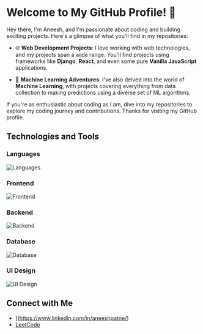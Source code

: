 # Welcome to My GitHub Profile! 👋

Hey there, I'm Aneesh, and I'm passionate about coding and building exciting projects. Here's a glimpse of what you'll find in my repositories:

- 🌐 **Web Development Projects**: I love working with web technologies, and my projects span a wide range. You'll find projects using frameworks like **Django**, **React**, and even some pure **Vanilla JavaScript** applications.

- 🤖 **Machine Learning Adventures**: I've also delved into the world of **Machine Learning**, with projects covering everything from data collection to making predictions using a diverse set of ML algorithms. 

If you're as enthusiastic about coding as I am, dive into my repositories to explore my coding journey and contributions. Thanks for visiting my GitHub profile.

## Technologies and Tools

### Languages
![Languages](https://skillicons.dev/icons?i=py,js&theme=dark)

### Frontend
![Frontend](https://skillicons.dev/icons?i=html,css,js,react)

### Backend
![Backend](https://skillicons.dev/icons?i=nodejs,django)

### Database
![Database](https://skillicons.dev/icons?i=mysql,mongodb)

### UI Design
![UI Design](https://skillicons.dev/icons?i=figma)

## Connect with Me
- [](https://skillicons.dev/icons?i=linkedin)](https://www.linkedin.com/in/aneeshpatne/)
- [LeetCode](https://leetcode.com/aneeshpatne/)
